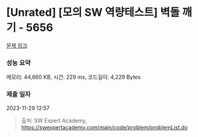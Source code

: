 # [Unrated] [모의 SW 역량테스트] 벽돌 깨기 - 5656 

[문제 링크](https://swexpertacademy.com/main/code/problem/problemDetail.do?contestProbId=AWXRQm6qfL0DFAUo) 

### 성능 요약

메모리: 44,660 KB, 시간: 229 ms, 코드길이: 4,229 Bytes

### 제출 일자

2023-11-29 12:57



> 출처: SW Expert Academy, https://swexpertacademy.com/main/code/problem/problemList.do